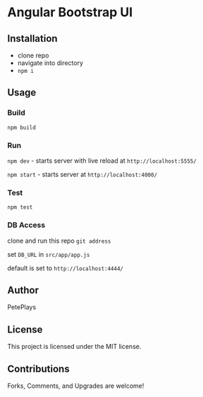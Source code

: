 # Angular Bootstrap UI

## Installation
- clone repo
- navigate into directory
- `npm i`

## Usage

### Build
`npm build`

### Run
`npm dev` - starts server with live reload at `http://localhost:5555/`

`npm start` - starts server at `http://localhost:4000/`

### Test
`npm test`

### DB Access
clone and run this repo `git address`

set `DB_URL` in `src/app/app.js`

default is set to `http://localhost:4444/`

## Author
PetePlays

## License
This project is licensed under the MIT license.

## Contributions
Forks, Comments, and Upgrades are welcome!
